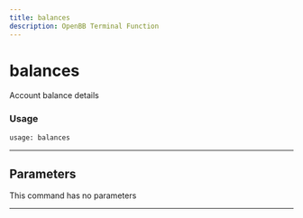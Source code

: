 ```yaml
---
title: balances
description: OpenBB Terminal Function
---
```


# balances

Account balance details

### Usage

```python
usage: balances
```

---

## Parameters

This command has no parameters


---
